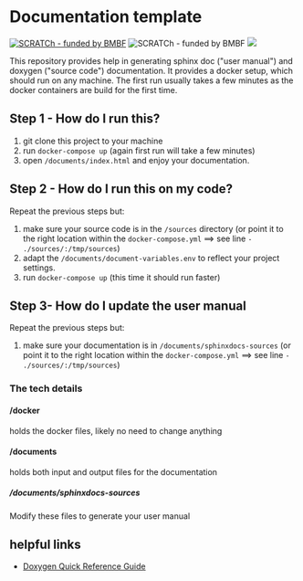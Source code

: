 # Documentation template

[![SCRATCh - funded by BMBF](https://img.shields.io/badge/part%20of-SCRATCh-yellow)](scratch-itea3.eu/)
![SCRATCh - funded by BMBF](https://img.shields.io/badge/funded%20by-BMBF-blue)
![](https://img.shields.io/badge/supported%20by-ITEA3-orange)

This repository provides help in generating sphinx doc ("user manual") and doxygen ("source code") documentation. It provides a docker setup, which should run on any machine. The first run usually takes a few minutes as the docker containers are build for the first time.

## Step 1 - How do I run this?

1. git clone this project to your machine
2. run `docker-compose up` (again first run will take a few minutes)
3. open `/documents/index.html` and enjoy your documentation.


## Step 2 - How do I run this on my code?
Repeat the previous steps but:
1. make sure your source code is in the `/sources` directory (or point it to the right location within the `docker-compose.yml` ==> see line `- ./sources/:/tmp/sources`)
2. adapt the `/documents/document-variables.env` to reflect your project settings.
3. run `docker-compose up` (this time it should run faster)

## Step 3- How do I update the user manual
Repeat the previous steps but:
1. make sure your documentation is in `/documents/sphinxdocs-sources`  (or point it to the right location within the `docker-compose.yml` ==> see line `- ./sources/:/tmp/sources`)


### The tech details

#### /docker
holds the docker files, likely no need to change anything

#### /documents
holds both input and output files for the documentation


##### /documents/sphinxdocs-sources
Modify these files to generate your user manual


## helpful links
* [Doxygen Quick Reference Guide](https://docutils.sourceforge.io/docs/user/rst/quickref.html#external-hyperlink-targets)
